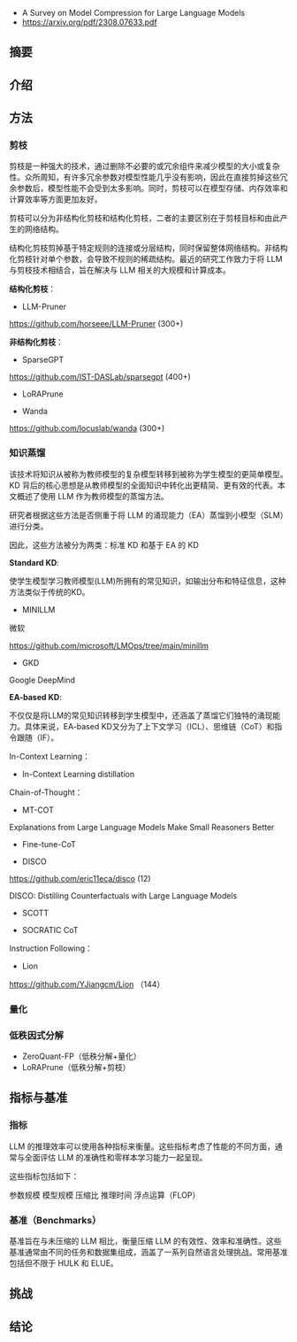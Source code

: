 

- A Survey on Model Compression for Large Language Models
- https://arxiv.org/pdf/2308.07633.pdf

## 摘要


## 介绍


## 方法


### 剪枝

剪枝是一种强大的技术，通过删除不必要的或冗余组件来减少模型的大小或复杂性。众所周知，有许多冗余参数对模型性能几乎没有影响，因此在直接剪掉这些冗余参数后，模型性能不会受到太多影响。同时，剪枝可以在模型存储、内存效率和计算效率等方面更加友好。

剪枝可以分为非结构化剪枝和结构化剪枝，二者的主要区别在于剪枝目标和由此产生的网络结构。

结构化剪枝剪掉基于特定规则的连接或分层结构，同时保留整体网络结构。非结构化剪枝针对单个参数，会导致不规则的稀疏结构。最近的研究工作致力于将 LLM 与剪枝技术相结合，旨在解决与 LLM 相关的大规模和计算成本。



**结构化剪枝**：

- LLM-Pruner 

https://github.com/horseee/LLM-Pruner (300+)



**非结构化剪枝**：

- SparseGPT

https://github.com/IST-DASLab/sparsegpt (400+)

- LoRAPrune


- Wanda

https://github.com/locuslab/wanda (300+)




### 知识蒸馏

该技术将知识从被称为教师模型的复杂模型转移到被称为学生模型的更简单模型。KD 背后的核心思想是从教师模型的全面知识中转化出更精简、更有效的代表。本文概述了使用 LLM 作为教师模型的蒸馏方法。

研究者根据这些方法是否侧重于将 LLM 的涌现能力（EA）蒸馏到小模型（SLM）进行分类。

因此，这些方法被分为两类：标准 KD 和基于 EA 的 KD




**Standard KD**:

使学生模型学习教师模型(LLM)所拥有的常见知识，如输出分布和特征信息，这种方法类似于传统的KD。


- MINILLM

微软

https://github.com/microsoft/LMOps/tree/main/minillm

- GKD

Google DeepMind

**EA-based KD**:

不仅仅是将LLM的常见知识转移到学生模型中，还涵盖了蒸馏它们独特的涌现能力。具体来说，EA-based KD又分为了上下文学习（ICL）、思维链（CoT）和指令跟随（IF）。


In-Context Learning：

- In-Context Learning distillation



Chain-of-Thought：

- MT-COT 

Explanations from Large Language Models Make Small Reasoners Better


- Fine-tune-CoT 




- DISCO 

https://github.com/eric11eca/disco  (12)

DISCO: Distilling Counterfactuals with Large Language Models


- SCOTT 


- SOCRATIC CoT



Instruction Following：

- Lion

https://github.com/YJiangcm/Lion  （144）
 


### 量化



### 低秩因式分解


- ZeroQuant-FP（低秩分解+量化）
- LoRAPrune（低秩分解+剪枝）




## 指标与基准

### 指标


LLM 的推理效率可以使用各种指标来衡量。这些指标考虑了性能的不同方面，通常与全面评估 LLM 的准确性和零样本学习能力一起呈现。

这些指标包括如下：

参数规模​
模型规模
压缩比
推理时间
浮点运算（FLOP）

### 基准（Benchmarks）

基准旨在与未压缩的 LLM 相比，衡量压缩 LLM 的有效性、效率和准确性。这些基准通常由不同的任务和数据集组成，涵盖了一系列自然语言处理挑战。常用基准包括但不限于 HULK 和 ELUE。




## 挑战



## 结论










